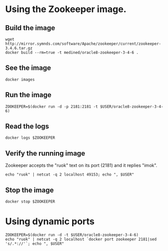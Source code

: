 
# Using the Zookeeper image.

## Build the image

```
wget http://mirror.symnds.com/software/Apache/zookeeper/current/zookeeper-3.4.6.tar.gz
docker build --rm=true -t medined/oracle8-zookeeper-3-4-6 .
```

## See the image

```
docker images
```

## Run the image

```
ZOOKEEPER=$(docker run -d -p 2181:2181 -t $USER/oracle8-zookeeper-3-4-6)
```

## Read the logs

```
docker logs $ZOOKEEPER
```

## Verify the running image

Zookeeper accepts the "ruok" text on its port (2181) and it replies "imok".

```
echo "ruok" | netcat -q 2 localhost 49153; echo ", $USER"
```

## Stop the image

```
docker stop $ZOOKEEPER
```

# Using dynamic ports

```
ZOOKEEPER=$(docker run -d -t $USER/oracle8-zookeeper-3-4-6)
echo "ruok" | netcat -q 2 localhost `docker port zookeeper 2181|sed 's/.*://'`; echo ", $USER"
```
